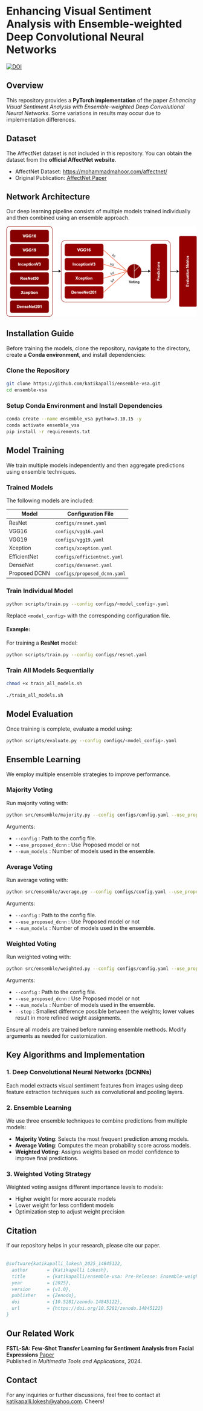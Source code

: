 # Enhancing Visual Sentiment Analysis with Ensemble-weighted Deep Convolutional Neural Networks

[![DOI](https://zenodo.org/badge/930352173.svg)](https://doi.org/10.5281/zenodo.14845110)

## Overview
This repository provides a **PyTorch implementation** of the paper *Enhancing Visual Sentiment Analysis with Ensemble-weighted Deep Convolutional Neural Networks*. Some variations in results may occur due to implementation differences.


## Dataset

The AffectNet dataset is not included in this repository. You can obtain the dataset from the **official AffectNet website**.

- AffectNet Dataset: https://mohammadmahoor.com/affectnet/
- Original Publication: [AffectNet Paper](https://ieeexplore.ieee.org/document/8013713)

## Network Architecture

Our deep learning pipeline consists of multiple models trained individually and then combined using an ensemble approach.

![architecture](weightedVoting.png?raw=true)

## Installation Guide


Before training the models, clone the repository, navigate to the directory, create a **Conda environment**, and install dependencies:

### Clone the Repository

```sh
git clone https://github.com/katikapalli/ensemble-vsa.git
cd ensemble-vsa
```

### Setup Conda Environment and Install Dependencies

```sh
conda create --name ensemble_vsa python=3.10.15 -y
conda activate ensemble_vsa
pip install -r requirements.txt
```

## Model Training

We train multiple models independently and then aggregate predictions using ensemble techniques.


### Trained Models

The following models are included:

| Model         | Configuration File           |
|--------------|------------------------------|
| ResNet       | `configs/resnet.yaml`        |
| VGG16        | `configs/vgg16.yaml`         |
| VGG19        | `configs/vgg19.yaml`         |
| Xception     | `configs/xception.yaml`         |
| EfficientNet | `configs/efficientnet.yaml`  |
| DenseNet     | `configs/densenet.yaml`      |
| Proposed DCNN| `configs/proposed_dcnn.yaml` |


### Train Individual Model


```sh
python scripts/train.py --config configs/<model_config>.yaml
```

Replace `<model_config>` with the corresponding configuration file.

#### Example:
For training a **ResNet** model:

```sh
python scripts/train.py --config configs/resnet.yaml
```

### Train All Models Sequentially 

```sh
chmod +x train_all_models.sh
```

```sh
./train_all_models.sh
```

## Model Evaluation

Once training is complete, evaluate a model using:

```sh
python scripts/evaluate.py --config configs/<model_config>.yaml
```

## Ensemble Learning

We employ multiple ensemble strategies to improve performance.

### Majority Voting

Run majority voting with:

```sh
python src/ensemble/majority.py --config configs/config.yaml --use_proposed_dcnn True --num_models 5
```

Arguments:

- `--config` : Path to the config file.
- `--use_proposed_dcnn` : Use Proposed model or not
- `--num_models` : Number of models used in the ensemble.

### Average Voting

Run average voting with:

```sh
python src/ensemble/average.py --config configs/config.yaml --use_proposed_dcnn False --num_models 5
```

Arguments:

- `--config` : Path to the config file.
- `--use_proposed_dcnn` : Use Proposed model or not
- `--num_models` : Number of models used in the ensemble.

### Weighted Voting

Run weighted voting with:

```sh
python src/ensemble/weighted.py --config configs/config.yaml --use_proposed_dcnn True --num_models 5 --step 0.01
```

Arguments:

- `--config` : Path to the config file.
- `--use_proposed_dcnn` : Use Proposed model or not
- `--num_models` : Number of models used in the ensemble.
- `--step` : Smallest difference possible between the weights; lower values result in more refined weight assignments.

Ensure all models are trained before running ensemble methods. Modify arguments as needed for customization.

## Key Algorithms and Implementation

### 1. Deep Convolutional Neural Networks (DCNNs)

Each model extracts visual sentiment features from images using deep feature extraction techniques such as convolutional and pooling layers.

### 2. Ensemble Learning

We use three ensemble techniques to combine predictions from multiple models:

- **Majority Voting**: Selects the most frequent prediction among models.
- **Average Voting**: Computes the mean probability score across models.
- **Weighted Voting**: Assigns weights based on model confidence to improve final predictions.

### 3. Weighted Voting Strategy

Weighted voting assigns different importance levels to models:

- Higher weight for more accurate models
- Lower weight for less confident models
- Optimization step to adjust weight precision




## Citation

If our repository helps in your research, please cite our paper.

```bibtex

@software{katikapalli_lokesh_2025_14845122,
  author       = {Katikapalli Lokesh},
  title        = {katikapalli/ensemble-vsa: Pre-Release: Ensemble-weighted Deep CNN (v1.0.0-beta)},
  year         = {2025},
  version      = {v1.0},
  publisher    = {Zenodo},
  doi          = {10.5281/zenodo.14845122},
  url          = {https://doi.org/10.5281/zenodo.14845122}
}

```

## Our Related Work

**FSTL-SA: Few-Shot Transfer Learning for Sentiment Analysis from Facial Expressions** [Paper](https://link.springer.com/article/10.1007/s11042-024-20518-y)  
Published in *Multimedia Tools and Applications*, 2024.  


## Contact

For any inquiries or further discussions, feel free to contact at [katikapalli.lokesh@yahoo.com](mailto:katikapalli.lokesh@yahoo.com). Cheers!
